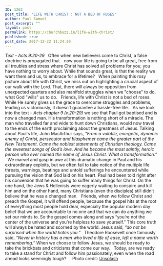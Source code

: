 ```yaml
---
ID: 1262
post_title: 'LIFE WITH CHRIST : NOT A BED OF ROSES'
author: Paul Samuel
post_excerpt: ""
layout: post
permalink: https://churchbuzz.in/life-with-christ/
published: true
post_date: 2017-12-22 11:24:30
---
```

<em>Text - Acts 9:20-29</em>
&nbsp;
Often when new believers come to Christ, a false doctrine is propagated that - now your life is going to be all great, free from all troubles and stress where Christ has solved all problems for you; you have nothing to worry about. While that sounds great, is that the reality we want them and us, to embrace for a lifetime?
&nbsp;
When painting this rosy picture about life with Christ, we miss out on highlighting a crucial aspect of our walk with the Lord. That, there will always be opposition from unexpected quarters and also manifold struggles when we "choose" to do, what God "wills" us to do. 
&nbsp;
Friends, life with Christ is not a bed of roses. While He surely gives us the grace to overcome struggles and problems, leading us victoriously, it doesn’t guarantee a hassle-free life. 
&nbsp;
As we look into the text - <em>Acts chapter 9 (v.20-29)</em> we see that Paul got baptised and is now a changed man. His transformation is nothing short of a miracle. The man who travelled far and wide to hunt down Christians, would now travel to the ends of the earth proclaiming about the greatness of Jesus. Talking about Paul's life, John MacArthur says, <em>“From a volatile, energetic, dynamic enemy of Christ, persecutor and blasphemer came the greater part of the New Testament. Came the noblest statements of Christian theology. Came the sweetest songs of God’s love. And he became the most saintly, heroic person who ever named the name of Jesus Christ. What a transformation.” </em>
&nbsp;
We marvel and gasp in awe at this dramatic change in Paul and his extraordinary exploits, but we often fail to take notice of the multiple life threats, warnings, beatings and untold sufferings he encountered while pursuing the vision that God laid on his heart. Paul had been told right after his conversion that he was going to suffer many things for Christ. On the one hand, the Jews & Hellenists were eagerly waiting to conspire and kill him and on the other hand, many Christians (even the disciples) still didn’t believe that he was a changed man.
&nbsp;
Friends, when we follow Christ and preach the Gospel, it will offend people, because the gospel hits at the root of everything most people hold dear, especially the popular modern day belief that we are accountable to no one and that we can do anything we set our minds to. So the gospel comes along and says “you’re not the center of the universe and you’re helpless to save yourself.” This core truth will always be hated and scorned by the world. Jesus said, <em>“do not be surprised when the world hates you.”</em>
&nbsp;
Theodore Roosevelt once famously said, <em>“Never in history has a man who lived a life of ease, left a name worth remembering.”</em> When we choose to follow Jesus, we should be ready to take the brickbats and criticisms that come our way. 
&nbsp;
Today, are we ready to take a stand for Christ and follow him passionately, even when the road ahead looks seemingly tough?
&nbsp;
&nbsp;
Photo credit: <a href="https://unsplash.com/photos/OKwXxtFj3aE">Unsplash</a>